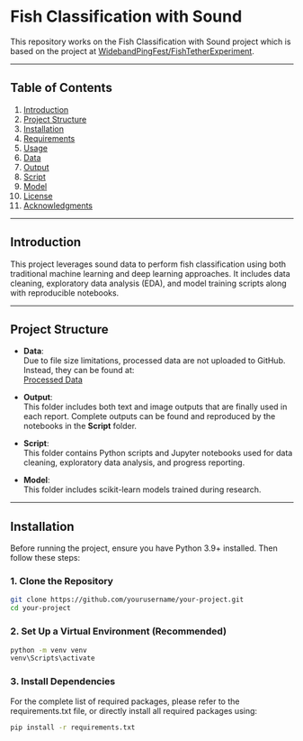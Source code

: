 # Fish Classification with Sound

This repository works on the Fish Classification with Sound project which is based on the project at [WidebandPingFest/FishTetherExperiment](https://github.com/WidebandPingFest/FishTetherExperiment).

---

## Table of Contents

1. [Introduction](#introduction)
2. [Project Structure](#project-structure)
3. [Installation](#installation)
4. [Requirements](#requirements)
5. [Usage](#usage)
6. [Data](#data)
7. [Output](#output)
8. [Script](#script)
9. [Model](#model)
10. [License](#license)
11. [Acknowledgments](#acknowledgments)

---

## Introduction

This project leverages sound data to perform fish classification using both traditional machine learning and deep learning approaches. It includes data cleaning, exploratory data analysis (EDA), and model training scripts along with reproducible notebooks.

---

## Project Structure

- **Data**:  
  Due to file size limitations, processed data are not uploaded to GitHub. Instead, they can be found at:  
  [Processed Data](https://mega.nz/folder/8JYnwQKA#ODm-ycelxWaDrcM35pjqog)

- **Output**:  
  This folder includes both text and image outputs that are finally used in each report. Complete outputs can be found and reproduced by the notebooks in the **Script** folder.

- **Script**:  
  This folder contains Python scripts and Jupyter notebooks used for data cleaning, exploratory data analysis, and progress reporting.

- **Model**:  
  This folder includes scikit-learn models trained during research.

---

## Installation

Before running the project, ensure you have Python 3.9+ installed. Then follow these steps:

### 1. Clone the Repository

```bash
git clone https://github.com/yourusername/your-project.git
cd your-project
```

### 2. Set Up a Virtual Environment (Recommended)
```bash
python -m venv venv
venv\Scripts\activate
```

### 3. Install Dependencies
For the complete list of required packages, please refer to the requirements.txt file, or directly install all required packages using:
```bash
pip install -r requirements.txt
```

